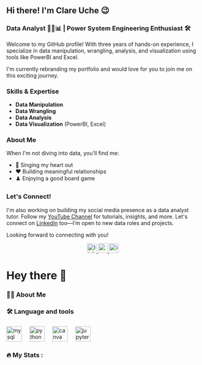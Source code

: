## Hi there! I'm Clare Uche 😉

### Data Analyst 👩‍💻📊 | Power System Engineering Enthusiast 🛠️

Welcome to my GitHub profile! With three years of hands-on experience, I specialize in data manipulation, wrangling, analysis, and visualization using tools like PowerBI and Excel.

I'm currently rebranding my portfolio and would love for you to join me on this exciting journey.

### Skills & Expertise
- **Data Manipulation**
- **Data Wrangling**
- **Data Analysis**
- **Data Visualization** (PowerBI, Excel)

### About Me
When I'm not diving into data, you'll find me:
- 🎤 Singing my heart out
- ❤️ Building meaningful relationships
- ♟️ Enjoying a good board game

### Let's Connect!
I'm also working on building my social media presence as a data analyst tutor. Follow my [YouTube Channel](https://www.youtube.com/your-channel) for tutorials, insights, and more. Let's connect on [LinkedIn](https://www.linkedin.com/in/your-profile) too—I’m open to new data roles and projects.

Looking forward to connecting with you!

<div align="center">
  <a href="www.linkedin.com/in/clare-uche" target="_blank">
    <img src="https://img.shields.io/static/v1?message=LinkedIn&logo=linkedin&label=&color=0077B5&logoColor=white&labelColor=&style=for-the-badge" height="25" alt="linkedin logo"  />
  </a>
  <a href="https://youtube.com/@clareuche?si=1G1HG0m2eTKNu1Bv" target="_blank">
    <img src="https://img.shields.io/static/v1?message=Youtube&logo=youtube&label=&color=FF0000&logoColor=white&labelColor=&style=for-the-badge" height="25" alt="youtube logo"  />
  </a>
  <a href="https://www.instagram.com/thedataguru_?igsh=YnhmN2czYzg1eDly&utm_source=qr" target="_blank">
    <img src="https://img.shields.io/static/v1?message=Instagram&logo=instagram&label=&color=E4405F&logoColor=white&labelColor=&style=for-the-badge" height="25" alt="instagram logo"  />
  </a>
</div>

###

<h1 align="left">Hey there 👋</h1>

###

<h3 align="left">👩‍💻  About Me</h3>

###

<h3 align="left">🛠 Language and tools</h3>

###

<div align="left">
  <img src="https://cdn.jsdelivr.net/gh/devicons/devicon/icons/mysql/mysql-original.svg" height="40" alt="mysql logo"  />
  <img width="12" />
  <img src="https://cdn.jsdelivr.net/gh/devicons/devicon/icons/python/python-original.svg" height="40" alt="python logo"  />
  <img width="12" />
  <img src="https://cdn.simpleicons.org/canva/00C4CC" height="40" alt="canva logo"  />
  <img width="12" />
  <img src="https://cdn.simpleicons.org/jupyter/F37626" height="40" alt="jupyter logo"  />
</div>

###

<h3 align="left">🔥   My Stats :</h3>

###
